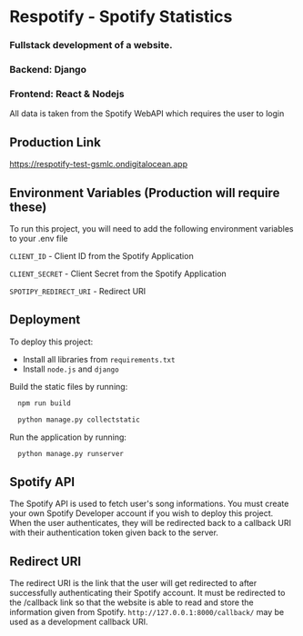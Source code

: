 # Respotify - Spotify Statistics 
### Fullstack development of a website. 
### Backend:  Django
### Frontend: React & Nodejs
 All data is taken from the Spotify WebAPI which requires the user to login

## Production Link
https://respotify-test-gsmlc.ondigitalocean.app

## Environment Variables (Production will require these)

To run this project, you will need to add the following environment variables to your .env file

`CLIENT_ID` - Client ID from the Spotify Application

`CLIENT_SECRET` - Client Secret from the Spotify Application

`SPOTIPY_REDIRECT_URI` - Redirect URI

## Deployment

To deploy this project:
- Install all libraries from `requirements.txt`
- Install `node.js` and `django`

Build the static files by running:
```bash
  npm run build
```

```bash
  python manage.py collectstatic
```
Run the application by running:
```bash
  python manage.py runserver
```

## Spotify API
The Spotify API is used to fetch user's song informations. You must create your own Spotify Developer account if you wish to deploy this project.  When the user authenticates, they will be redirected back to a callback URI with their authentication token given back to the server.

## Redirect URI

The redirect URI is the link that the user will get redirected to after successfully authenticating their Spotify account. It must be redirected to the /callback link so that the website is able to read and store the information given from Spotify. `http://127.0.0.1:8000/callback/` may be used as a development callback URI.

